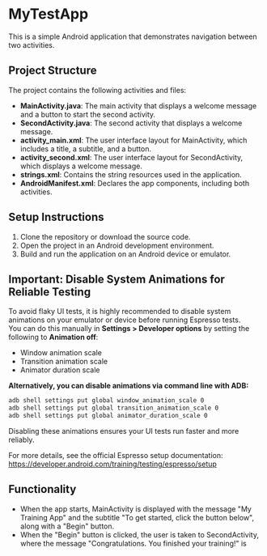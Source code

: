 # MyTestApp

This is a simple Android application that demonstrates navigation between two activities.

## Project Structure

The project contains the following activities and files:

- **MainActivity.java**: The main activity that displays a welcome message and a button to start the second activity.
- **SecondActivity.java**: The second activity that displays a welcome message.
- **activity_main.xml**: The user interface layout for MainActivity, which includes a title, a subtitle, and a button.
- **activity_second.xml**: The user interface layout for SecondActivity, which displays a welcome message.
- **strings.xml**: Contains the string resources used in the application.
- **AndroidManifest.xml**: Declares the app components, including both activities.

## Setup Instructions

1. Clone the repository or download the source code.
2. Open the project in an Android development environment.
3. Build and run the application on an Android device or emulator.

## Important: Disable System Animations for Reliable Testing

To avoid flaky UI tests, it is highly recommended to disable system animations on your emulator or device before running Espresso tests.  
You can do this manually in **Settings > Developer options** by setting the following to **Animation off**:

- Window animation scale
- Transition animation scale
- Animator duration scale

**Alternatively, you can disable animations via command line with ADB:**

```sh
adb shell settings put global window_animation_scale 0
adb shell settings put global transition_animation_scale 0
adb shell settings put global animator_duration_scale 0
```

Disabling these animations ensures your UI tests run faster and more reliably.

For more details, see the official Espresso setup documentation:
https://developer.android.com/training/testing/espresso/setup

## Functionality

- When the app starts, MainActivity is displayed with the message "My Training App" and the subtitle "To get started, click the button below", along with a "Begin" button.
- When the "Begin" button is clicked, the user is taken to SecondActivity, where the message "Congratulations. You finished your training!" is